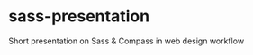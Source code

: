 sass-presentation
=================

Short presentation on Sass &amp; Compass in web design workflow
